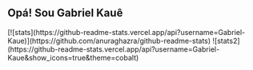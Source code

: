 ## Opá! Sou Gabriel Kauê

<div>
 [![stats](https://github-readme-stats.vercel.app/api?username=Gabriel-Kaue)](https://github.com/anuraghazra/github-readme-stats)
 ![stats2](https://github-readme-stats.vercel.app/api?username=Gabriel-Kaue&show_icons=true&theme=cobalt)
</div>

